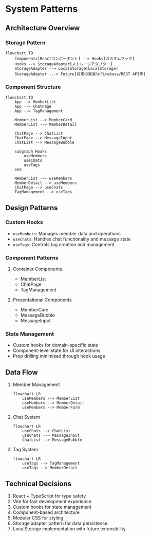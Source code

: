 # System Patterns

## Architecture Overview

### Storage Pattern
```mermaid
flowchart TD
    Components[Reactコンポーネント] --> Hooks[カスタムフック]
    Hooks --> StorageAdapter[ストレージアダプター]
    StorageAdapter --> LocalStorage[LocalStorage]
    StorageAdapter -.-> Future[将来の実装\nFirebase/REST API等]
```

### Component Structure
```mermaid
flowchart TD
    App --> MemberList
    App --> ChatPage
    App --> TagManagement
    
    MemberList --> MemberCard
    MemberList --> MemberDetail
    
    ChatPage --> ChatList
    ChatPage --> MessageInput
    ChatList --> MessageBubble
    
    subgraph Hooks
        useMembers
        useChats
        useTags
    end
    
    MemberList --> useMembers
    MemberDetail --> useMembers
    ChatPage --> useChats
    TagManagement --> useTags
```

## Design Patterns

### Custom Hooks
- `useMembers`: Manages member data and operations
- `useChats`: Handles chat functionality and message state
- `useTags`: Controls tag creation and management

### Component Patterns
1. Container Components
   - MemberList
   - ChatPage
   - TagManagement

2. Presentational Components
   - MemberCard
   - MessageBubble
   - MessageInput

### State Management
- Custom hooks for domain-specific state
- Component-level state for UI interactions
- Prop drilling minimized through hook usage

## Data Flow
1. Member Management
   ```mermaid
   flowchart LR
       useMembers --> MemberList
       useMembers --> MemberDetail
       useMembers --> MemberForm
   ```

2. Chat System
   ```mermaid
   flowchart LR
       useChats --> ChatList
       useChats --> MessageInput
       ChatList --> MessageBubble
   ```

3. Tag System
   ```mermaid
   flowchart LR
       useTags --> TagManagement
       useTags --> MemberDetail
   ```

## Technical Decisions
1. React + TypeScript for type safety
2. Vite for fast development experience
3. Custom hooks for state management
4. Component-based architecture
5. Modular CSS for styling
6. Storage adapter pattern for data persistence
7. LocalStorage implementation with future extensibility
